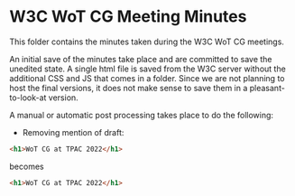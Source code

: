 # W3C WoT CG Meeting Minutes

This folder contains the minutes taken during the W3C WoT CG meetings.

An initial save of the minutes take place and are committed to save the unedited state.
A single html file is saved from the W3C server without the additional CSS and JS that comes in a folder.
Since we are not planning to host the final versions, it does not make sense to save them in a pleasant-to-look-at version.

A manual or automatic post processing takes place to do the following:

- Removing mention of draft: 

```html
<h1>WoT CG at TPAC 2022</h1>
```

becomes 

```html
<h1>WoT CG at TPAC 2022</h1>
```